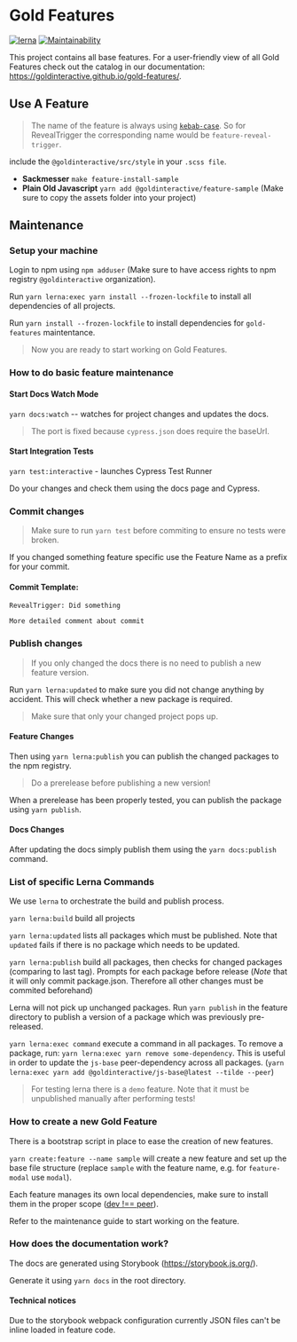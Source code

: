 # Gold Features

[![lerna](https://img.shields.io/badge/maintained%20with-lerna-cc00ff.svg)](https://lernajs.io/)
[![Maintainability](https://api.codeclimate.com/v1/badges/8f4526e6a5de3ce98e2e/maintainability)](https://codeclimate.com/github/Goldinteractive/gold-features/maintainability)

This project contains all base features. For a user-friendly view of all Gold Features check out the catalog in our documentation: <https://goldinteractive.github.io/gold-features/>.

## Use A Feature

> The name of the feature is always using [`kebab-case`](http://wiki.c2.com/?KebabCase). So for RevealTrigger the corresponding name would be `feature-reveal-trigger`.

include the `@goldinteractive/src/style` in your `.scss file`.

- **Sackmesser** `make feature-install-sample`
- **Plain Old Javascript** `yarn add @goldinteractive/feature-sample` (Make sure to copy the assets folder into your project)

## Maintenance

### Setup your machine

Login to npm using `npm adduser` (Make sure to have access rights to npm registry `@goldinteractive` organization).

Run `yarn lerna:exec yarn install --frozen-lockfile` to install all dependencies of all projects.

Run `yarn install --frozen-lockfile` to install dependencies for `gold-features` maintentance.

> Now you are ready to start working on Gold Features.

### How to do basic feature maintenance

#### Start Docs Watch Mode

`yarn docs:watch` -- watches for project changes and updates the docs.

> The port is fixed because `cypress.json` does require the baseUrl.

#### Start Integration Tests

`yarn test:interactive` - launches Cypress Test Runner

Do your changes and check them using the docs page and Cypress.

### Commit changes

> Make sure to run `yarn test` before commiting to ensure no tests were broken.

If you changed something feature specific use the Feature Name as a prefix for your commit.

#### Commit Template:

```
RevealTrigger: Did something

More detailed comment about commit
```

### Publish changes

> If you only changed the docs there is no need to publish a new feature version.

Run `yarn lerna:updated` to make sure you did not change anything by accident.
This will check whether a new package is required.

> Make sure that only your changed project pops up.

#### Feature Changes

Then using `yarn lerna:publish` you can publish the changed packages to the npm registry.

> Do a prerelease before publishing a new version!

When a prerelease has been properly tested, you can publish the package using `yarn publish`.

#### Docs Changes

After updating the docs simply publish them using the `yarn docs:publish` command.

### List of specific Lerna Commands

We use `lerna` to orchestrate the build and publish process.

`yarn lerna:build` build all projects

`yarn lerna:updated` lists all packages which must be published. Note that `updated` fails if there is no package which needs to be updated.

`yarn lerna:publish` build all packages, then checks for changed packages (comparing to last tag). Prompts for each package before release (_Note_ that it will only commit package.json. Therefore all other changes must be commited beforehand)

Lerna will not pick up unchanged packages. Run `yarn publish` in the feature directory to publish a version of a package which was previously pre-released.

`yarn lerna:exec command` execute a command in all packages. To remove a package, run: `yarn lerna:exec yarn remove some-dependency`. This is useful in order to update the `js-base` peer-dependency across all packages. (`yarn lerna:exec yarn add @goldinteractive/js-base@latest --tilde --peer`)

> For testing lerna there is a `demo` feature. Note that it must be unpublished manually after performing tests!

### How to create a new Gold Feature

There is a bootstrap script in place to ease the creation of new features.

`yarn create:feature --name sample` will create a new feature and set up the base file structure (replace `sample` with the feature name, e.g. for `feature-modal` use `modal`).

Each feature manages its own local dependencies, make sure to install them in the proper scope ([dev !== peer](https://docs.npmjs.com/files/package.json#peerdependencies)).

Refer to the maintenance guide to start working on the feature.

### How does the documentation work?

The docs are generated using Storybook (https://storybook.js.org/).

Generate it using `yarn docs` in the root directory.

#### Technical notices

Due to the storybook webpack configuration currently JSON files can't be inline loaded in feature code.
